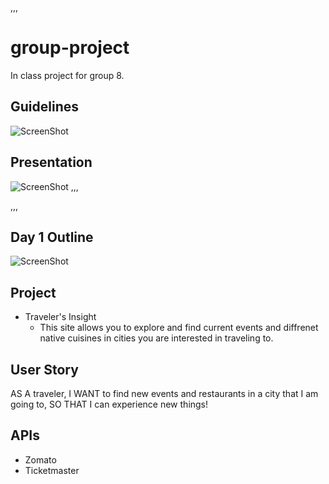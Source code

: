 ,,,
# group-project
In class project for group 8.

## Guidelines

![ScreenShot](./Images/Project1Guidelines.png)

## Presentation

![ScreenShot](./Images/Project1Presentation.png)
,,,

,,,
## Day 1 Outline

![ScreenShot](./Images/Day1Checklist.png)

## Project

* Traveler's Insight
  * This site allows you to explore and find current events and diffrenet native cuisines in cities you are interested in traveling to.

## User Story

AS A traveler,
I WANT to find new events and restaurants in a city that I am going to,
SO THAT I can experience new things!

## APIs
* Zomato
* Ticketmaster
